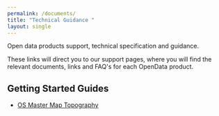 ```yaml
---
permalink: /documents/
title: "Technical Guidance "
layout: single
---
```


Open data products support, technical specification and guidance.

These links will direct you to our support pages, where you will find the relevant documents, links and FAQ's for each OpenData product.

## Getting Started Guides 

* [OS Master Map Topography](https://www.ordnancesurvey.co.uk/business-and-government/help-and-support/products/topography-layer.html)
